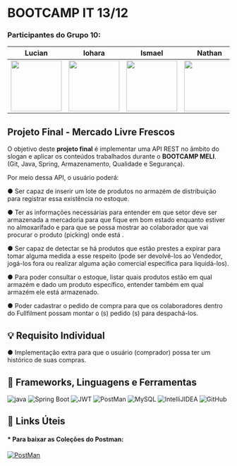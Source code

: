 # BOOTCAMP IT 13/12

### Participantes do Grupo 10:

| Lucian | Iohara | Ismael | Nathan |Vanessa|
| :---: | :---: | :---: | :---: |:---: |
| [<img src="https://avatars.githubusercontent.com/u/96140964?v=4?size=115" width=115><br><sub></sub>](https://github.com/lucianmoraes) |[<img src="https://avatars.githubusercontent.com/u/96189406?v=4?size=250" width=115><br>](https://github.com/iohara97) |[<img src="https://avatars.githubusercontent.com/u/96146651?v=4?size=250" width=115><br>](https://github.com/joseismaelrj) |[<img src="https://avatars.githubusercontent.com/u/96149473?v=4?size=250" width=115><br>](https://github.com/nkutomimeli) |[<img src="https://avatars.githubusercontent.com/u/96189951?v=4?size=250" width=115><br>](https://github.com/VanessaGomesOliveira) |

## Projeto Final -  Mercado Livre Frescos


O objetivo deste **projeto final** é implementar uma API REST no âmbito do slogan e aplicar
os conteúdos trabalhados durante o **BOOTCAMP MELI**. (Git, Java, Spring, Armazenamento,
Qualidade e Segurança).

Por meio dessa API, o usuário poderá:

● Ser capaz de inserir um lote de produtos no armazém de distribuição para registrar
essa existência no estoque.

● Ter as informações necessárias para entender em que setor deve ser armazenada a
mercadoria para que fique em bom estado enquanto estiver no almoxarifado e para
que se possa mostrar ao colaborador que vai procurar o produto (picking) onde está .

● Ser capaz de detectar se há produtos que estão prestes a expirar para tomar alguma
medida a esse respeito (pode ser devolvê-los ao Vendedor, jogá-los fora ou realizar
alguma ação comercial específica para liquidá-los).

● Para poder consultar o estoque, listar quais produtos estão em qual armazém e dado
um produto específico, entender também em qual armazém ele está armazenado.

● Poder cadastrar o pedido de compra para que os colaboradores dentro do Fullfilment
possam montar o (s) pedido (s) para despachá-los.

## 💡 Requisito Individual

● Implementação extra para que o usuário (comprador) possa ter um histórico de suas compras.

## 🚀 Frameworks, Linguagens e Ferramentas

![java](https://img.shields.io/badge/Java-ED8B00?style=for-the-badge&logo=java&logoColor=white)
![Spring Boot](https://img.shields.io/badge/Spring_Boot-F2F4F9?style=for-the-badge&logo=spring-boot)
![JWT](https://img.shields.io/badge/JWT-000000?style=for-the-badge&logo=JSON%20web%20tokens&logoColor=white)
![PostMan](https://img.shields.io/badge/Postman-FF6C37?style=for-the-badge&logo=Postman&logoColor=white)
![MySQL](https://img.shields.io/badge/MySQL-005C84?style=for-the-badge&logo=mysql&logoColor=white)
![IntelliJIDEA](https://img.shields.io/badge/IntelliJIDEA-000000.svg?style=for-the-badge&logo=intellij-idea&logoColor=white)
![GitHub](https://img.shields.io/badge/GitHub-100000?style=for-the-badge&logo=github&logoColor=white)

## 🔗 Links Úteis

#### * Para baixar as Coleções do Postman:

[![PostMan](https://img.shields.io/badge/Postman-FF6C37?style=for-the-badge&logo=Postman&logoColor=white)](https://app.getpostman.com/run-collection/6803f5c6bc63844d9118?action=collection%2Fimport)
